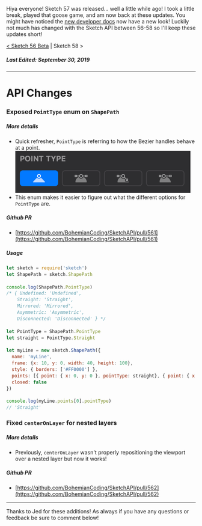 Hiya everyone! Sketch 57 was released... well a little while ago! I took a little break, played that goose game, and am now back at these updates. You might have noticed the [new developer docs](https://developer.sketch.com) now have a new look! Luckily not much has changed with the Sketch API between 56-58 so I'll keep these updates short!

[< Sketch 56 Beta](https://sketchplugins.com/d/1476-what-s-new-sketch-beta-56) | Sketch 58 >

##### Last Edited: September 30, 2019

---

# API Changes

### Exposed `PointType` enum on `ShapePath`
##### More details
- Quick refresher, `PointType` is referring to how the Bezier handles behave at a point.
![Point types in sketch](https://github.com/KevinGutowski/Sketch-Updates/blob/master/Sketch%2057/imgs/pointtype.png?raw=true)
-  This enum makes it easier to figure out what the different options for `PointType` are.

##### Github PR
- [https://github.com/BohemianCoding/SketchAPI/pull/561](https://github.com/BohemianCoding/SketchAPI/pull/561)

##### Usage
```javascript
let sketch = require('sketch')
let ShapePath = sketch.ShapePath

console.log(ShapePath.PointType)
/* { Undefined: 'Undefined',
	Straight: 'Straight',
	Mirrored: 'Mirrored',
	Asymmetric: 'Asymmetric',
  	Disconnected: 'Disconnected' } */
 
let PointType = ShapePath.PointType
let straight = PointType.Straight

let myLine = new sketch.ShapePath({
  name: 'myLine',
  frame: {x: 10, y: 0, width: 40, height: 100},
  style: { borders: ['#FF0000'] },
  points: [{ point: { x: 0, y: 0 }, pointType: straight}, { point: { x: 1, y: 1 }, pointType: straight}],
  closed: false
})

console.log(myLine.points[0].pointType)
// 'Straight'
```

### Fixed `centerOnLayer` for nested layers
##### More details
-  Previously, `centerOnLayer` wasn't properly repositioning the viewport over a nested layer but now it works!


##### Github PR
- [https://github.com/BohemianCoding/SketchAPI/pull/562](https://github.com/BohemianCoding/SketchAPI/pull/562)

---

Thanks to Jed for these additions! As always if you have any questions or feedback be sure to comment below!
